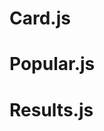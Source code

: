 # Card.js #
<!--
import React from 'react'
import PropTypes from 'prop-types'

export default function Card ({ header, subheader, avatar, href, name, children }) {
  return (
    <div className='card bg-light'>
      <h4 className='header-lg center-text'>
        {header}
      </h4>
      <img
        className='avatar'
        src={avatar}
        alt={`Avatar for ${name}`}
      />
      {subheader && (
        <h4 className='center-text'>
          {subheader}
        </h4>
      )}
      <h2 className='center-text'>
        <a className='link' href={href}>
          {name}
        </a>
      </h2>
      {children}
    </div>
  )
}

Card.propTypes = {
  header: PropTypes.string.isRequired,
  subheader: PropTypes.string,
  avatar: PropTypes.string.isRequired,
  href: PropTypes.string.isRequired,
  name: PropTypes.string.isRequired,
}
-->

# Popular.js #
<!--
import React from 'react'
import PropTypes from 'prop-types'
import { fetchPopularRepos } from '../utils/api'
import { FaUser, FaStar, FaCodeBranch, FaExclamationTriangle } from 'react-icons/fa'
import Card from './Card'

function LangaugesNav ({ selected, onUpdateLanguage }) {
  const languages = ['All', 'JavaScript', 'Ruby', 'Java', 'CSS', 'Python']

  return (
    <ul className='flex-center'>
      {languages.map((language) => (
        <li key={language}>
          <button
            className='btn-clear nav-link'
            style={language === selected ? { color: 'rgb(187, 46, 31)' } : null}
            onClick={() => onUpdateLanguage(language)}>
            {language}
          </button>
        </li>
      ))}
    </ul>
  )
}

LangaugesNav.propTypes = {
  selected: PropTypes.string.isRequired,
  onUpdateLanguage: PropTypes.func.isRequired
}

function ReposGrid ({ repos }) {
  return (
    <ul className='grid space-around'>
      {repos.map((repo, index) => {
        const { name, owner, html_url, stargazers_count, forks, open_issues } = repo
        const { login, avatar_url } = owner

        return (
          <li key={html_url}>
            <Card
              header={`#${index + 1}`}
              avatar={avatar_url}
              href={html_url}
              name={login}
            >
              <ul className='card-list'>
                <li>
                  <FaUser color='rgb(255, 191, 116)' size={22} />
                  <a href={`https://github.com/${login}`}>
                    {login}
                  </a>
                </li>
                <li>
                  <FaStar color='rgb(255, 215, 0)' size={22} />
                  {stargazers_count.toLocaleString()} stars
                </li>
                <li>
                  <FaCodeBranch color='rgb(129, 195, 245)' size={22} />
                  {forks.toLocaleString()} forks
                </li>
                <li>
                  <FaExclamationTriangle color='rgb(241, 138, 147)' size={22} />
                  {open_issues.toLocaleString()} open
                </li>
              </ul>
            </Card>
          </li>
        )
      })}
    </ul>
  )
}

ReposGrid.propTypes = {
  repos: PropTypes.array.isRequired
}

export default class Popular extends React.Component {
  constructor(props) {
    super(props)

    this.state = {
      selectedLanguage: 'All',
      repos: {},
      error: null,
    }

    this.updateLanguage = this.updateLanguage.bind(this)
    this.isLoading = this.isLoading.bind(this)
  }
  componentDidMount () {
    this.updateLanguage(this.state.selectedLanguage)
  }
  updateLanguage (selectedLanguage) {
    this.setState({
      selectedLanguage,
      error: null,
    })

    if (!this.state.repos[selectedLanguage]) {
      fetchPopularRepos(selectedLanguage)
        .then((data) => {
          this.setState(({ repos }) => ({
            repos: {
              ...repos,
              [selectedLanguage]: data
            }
          }))
        })
        .catch(() => {
          console.warn('Error fetching repos: ', error)

          this.setState({
            error: `There was an error fetching the repositories.`
          })
        })
    }
  }
  isLoading() {
    const { selectedLanguage, repos, error } = this.state

    return !repos[selectedLanguage] && error === null
  }
  render() {
    const { selectedLanguage, repos, error } = this.state

    return (
      <React.Fragment>
        <LangaugesNav
          selected={selectedLanguage}
          onUpdateLanguage={this.updateLanguage}
        />

        {this.isLoading() && <p>LOADING</p>}

        {error && <p className='center-text error'>{error}</p>}

        {repos[selectedLanguage] && <ReposGrid repos={repos[selectedLanguage]} />}
      </React.Fragment>
    )
  }
}
-->

# Results.js #
<!--
import React from 'react'
import { battle } from '../utils/api'
import { FaCompass, FaBriefcase, FaUsers, FaUserFriends, FaCode, FaUser } from 'react-icons/fa'
import Card from './Card'

export default class Results extends React.Component {
  constructor(props) {
    super(props)

    this.state = {
      winner: null,
      loser: null,
      error: null,
      loading: true
    }
  }
  componentDidMount () {
    const { playerOne, playerTwo } = this.props

    battle([ playerOne, playerTwo ])
      .then((players) => {
        this.setState({
          winner: players[0],
          loser: players[1],
          error: null,
          loading: false
        })
      }).catch(({ message }) => {
        this.setState({
          error: message,
          loading: false
        })
      })
  }
  render() {
    const { winner, loser, error, loading } = this.state

    if (loading === true) {
      return <p>LOADING</p>
    }

    if (error) {
      return (
        <p className='center-text error'>{error}</p>
      )
    }

    return (
      <div className='grid space-around container-sm'>
        <Card
          header={winner.score === loser.score ? 'Tie' : 'Winner'}
          subheader={`Score: ${winner.score.toLocaleString()}`}
          avatar={winner.profile.avatar_url}
          href={winner.profile.html_url}
          name={winner.profile.login}
        >
          <ul className='card-list'>
            <li>
              <FaUser color='rgb(239, 115, 115)' size={22} />
              {winner.profile.name}
            </li>
            {winner.profile.location && (
              <li>
                <FaCompass color='rgb(144, 115, 255)' size={22} />
                {winner.profile.location}
              </li>
            )}
            {winner.profile.company && (
              <li>
                <FaBriefcase color='#795548' size={22} />
                {winner.profile.company}
              </li>
            )}
            <li>
              <FaUsers color='rgb(129, 195, 245)' size={22} />
              {winner.profile.followers.toLocaleString()} followers
            </li>
            <li>
              <FaUserFriends color='rgb(64, 183, 95)' size={22} />
              {winner.profile.following.toLocaleString()} following
            </li>
          </ul>
        </Card>
        <Card
          header={winner.score === loser.score ? 'Tie' : 'Loser'}
          subheader={`Score: ${loser.score.toLocaleString()}`}
          avatar={loser.profile.avatar_url}
          name={loser.profile.login}
          href={loser.profile.html_url}
        >
          <ul className='card-list'>
            <li>
              <FaUser color='rgb(239, 115, 115)' size={22} />
              {loser.profile.name}
            </li>
            {loser.profile.location && (
              <li>
                <FaCompass color='rgb(144, 115, 255)' size={22} />
                {loser.profile.location}
              </li>
            )}
            {loser.profile.company && (
              <li>
                <FaBriefcase color='#795548' size={22} />
                {loser.profile.company}
              </li>
            )}
            <li>
              <FaUsers color='rgb(129, 195, 245)' size={22} />
              {loser.profile.followers.toLocaleString()} followers
            </li>
            <li>
              <FaUserFriends color='rgb(64, 183, 95)' size={22} />
              {loser.profile.following.toLocaleString()} following
            </li>
          </ul>
        </Card>
      </div>
    )
  }
}
-->
